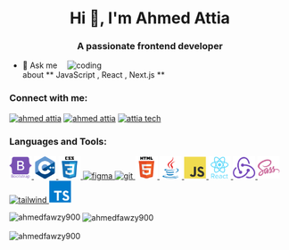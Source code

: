 <h1 align="center">Hi 👋, I'm Ahmed Attia</h1>
<h3 align="center">A passionate frontend developer</h3>
<img align="right" alt="coding" width="400" src="[https://www.bing.com/images/search?view=detailV2&ccid=TC96MdGb&id=0C72DFB29254598E72B0C005AD1269240DCCF085&thid=OIP.TC96MdGbvpyUX083UrCCEAHaEC&mediaurl=https%3a%2f%2fcdni.iconscout.com%2fillustration%2fpremium%2fthumb%2fcoding-project-1884980-1597918.png&cdnurl=https%3a%2f%2fth.bing.com%2fth%2fid%2fR.4c2f7a31d19bbe9c945f4f3752b08210%3frik%3dhfDMDSRpEq0FwA%26pid%3dImgRaw%26r%3d0&exph=450&expw=825&q=Coder+PNG&simid=608000402740748118&FORM=IRPRST&ck=5CD26C1C7EEA37EB1B4B6531CAD22CA3&selectedIndex=21" ](https://th.bing.com/th/id/R.4c2f7a31d19bbe9c945f4f3752b08210?rik=hfDMDSRpEq0FwA&pid=ImgRaw&r=0)/> 

- 💬 Ask me about ** JavaScript , React , Next.js **

<h3 align="left">Connect with me:</h3>
<p align="left">
<a href="https://linkedin.com/in/ahmed attia" target="blank"><img align="center" src="https://raw.githubusercontent.com/rahuldkjain/github-profile-readme-generator/master/src/images/icons/Social/linked-in-alt.svg" alt="ahmed attia" height="30" width="40" /></a>
<a href="https://fb.com/ahmed attia" target="blank"><img align="center" src="https://raw.githubusercontent.com/rahuldkjain/github-profile-readme-generator/master/src/images/icons/Social/facebook.svg" alt="ahmed attia" height="30" width="40" /></a>
<a href="https://www.youtube.com/c/attia tech" target="blank"><img align="center" src="https://raw.githubusercontent.com/rahuldkjain/github-profile-readme-generator/master/src/images/icons/Social/youtube.svg" alt="attia tech" height="30" width="40" /></a>
</p>

<h3 align="left">Languages and Tools:</h3>
<p align="left"> <a href="https://getbootstrap.com" target="_blank" rel="noreferrer"> <img src="https://raw.githubusercontent.com/devicons/devicon/master/icons/bootstrap/bootstrap-plain-wordmark.svg" alt="bootstrap" width="40" height="40"/> </a> <a href="https://www.w3schools.com/cpp/" target="_blank" rel="noreferrer"> <img src="https://raw.githubusercontent.com/devicons/devicon/master/icons/cplusplus/cplusplus-original.svg" alt="cplusplus" width="40" height="40"/> </a> <a href="https://www.w3schools.com/css/" target="_blank" rel="noreferrer"> <img src="https://raw.githubusercontent.com/devicons/devicon/master/icons/css3/css3-original-wordmark.svg" alt="css3" width="40" height="40"/> </a> <a href="https://www.figma.com/" target="_blank" rel="noreferrer"> <img src="https://www.vectorlogo.zone/logos/figma/figma-icon.svg" alt="figma" width="40" height="40"/> </a> <a href="https://git-scm.com/" target="_blank" rel="noreferrer"> <img src="https://www.vectorlogo.zone/logos/git-scm/git-scm-icon.svg" alt="git" width="40" height="40"/> </a> <a href="https://www.w3.org/html/" target="_blank" rel="noreferrer"> <img src="https://raw.githubusercontent.com/devicons/devicon/master/icons/html5/html5-original-wordmark.svg" alt="html5" width="40" height="40"/> </a> <a href="https://www.java.com" target="_blank" rel="noreferrer"> <img src="https://raw.githubusercontent.com/devicons/devicon/master/icons/java/java-original.svg" alt="java" width="40" height="40"/> </a> <a href="https://developer.mozilla.org/en-US/docs/Web/JavaScript" target="_blank" rel="noreferrer"> <img src="https://raw.githubusercontent.com/devicons/devicon/master/icons/javascript/javascript-original.svg" alt="javascript" width="40" height="40"/> </a> <a href="https://reactjs.org/" target="_blank" rel="noreferrer"> <img src="https://raw.githubusercontent.com/devicons/devicon/master/icons/react/react-original-wordmark.svg" alt="react" width="40" height="40"/> </a> <a href="https://redux.js.org" target="_blank" rel="noreferrer"> <img src="https://raw.githubusercontent.com/devicons/devicon/master/icons/redux/redux-original.svg" alt="redux" width="40" height="40"/> </a> <a href="https://sass-lang.com" target="_blank" rel="noreferrer"> <img src="https://raw.githubusercontent.com/devicons/devicon/master/icons/sass/sass-original.svg" alt="sass" width="40" height="40"/> </a> <a href="https://tailwindcss.com/" target="_blank" rel="noreferrer"> <img src="https://www.vectorlogo.zone/logos/tailwindcss/tailwindcss-icon.svg" alt="tailwind" width="40" height="40"/> </a> <a href="https://www.typescriptlang.org/" target="_blank" rel="noreferrer"> <img src="https://raw.githubusercontent.com/devicons/devicon/master/icons/typescript/typescript-original.svg" alt="typescript" width="40" height="40"/> </a> </p>

<p><img align="left" src="https://github-readme-stats.vercel.app/api/top-langs?username=ahmedfawzy900&show_icons=true&locale=en&layout=compact" alt="ahmedfawzy900" /></p>

<p>&nbsp;<img align="center" src="https://github-readme-stats.vercel.app/api?username=ahmedfawzy900&show_icons=true&locale=en" alt="ahmedfawzy900" /></p>

<p><img align="center" src="https://github-readme-streak-stats.herokuapp.com/?user=ahmedfawzy900&" alt="ahmedfawzy900" /></p>
